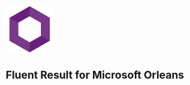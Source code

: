 <img src="https://raw.githubusercontent.com/hongliyu2002/Orleans.FluentResult/master/resources/icons/logo_128.png" alt="Fluent Result"/>

# Fluent Result for Microsoft Orleans
